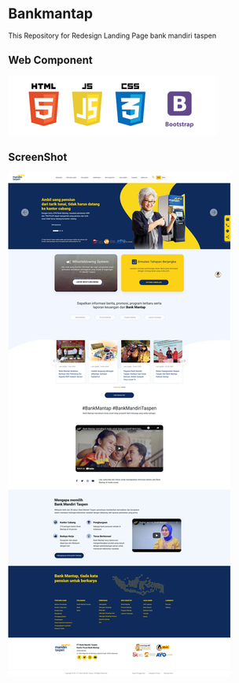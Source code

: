 # Bankmantap
This Repository for Redesign Landing Page bank mandiri taspen

## Web Component
<img src="asset/tools.png"/>

## ScreenShot

<img src="asset/ss.png"/>